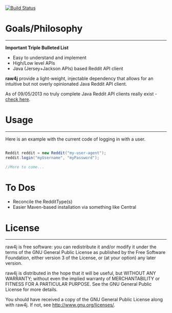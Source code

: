 [![Build Status](https://travis-ci.org/corydissinger/raw4j.png)](https://travis-ci.org/corydissinger/raw4j)
# Goals/Philosophy
______________
**Important Triple Bulleted List**

- Easy to understand and implement
- High/Low level APIs
- Java (Jersey+Jackson APIs) based Reddit API client

**raw4j** provide a light-weight, injectable dependency that allows for an intuitive but not overly opinionated Java Reddit API client. 

As of 09/05/2013 no truly complete Java Reddit API clients really exist - [check here](https://github.com/reddit/reddit/wiki/API-Wrappers).


# Usage
______________

Here is an example with the current code of logging in with a user.

```java

Reddit reddit = new Reddit("my-user-agent");
reddit.login("myUsername", "myPassword");

//More to come...

```

# To Dos
- Reconcile the RedditType(s)
- Easier Maven-based installation via something like Central



# License
______________
raw4j is free software: you can redistribute it and/or modify
it under the terms of the GNU General Public License as published by
the Free Software Foundation, either version 3 of the License, or
(at your option) any later version.

raw4j is distributed in the hope that it will be useful,
but WITHOUT ANY WARRANTY; without even the implied warranty of
MERCHANTABILITY or FITNESS FOR A PARTICULAR PURPOSE.  See the
GNU General Public License for more details.

You should have received a copy of the GNU General Public License
along with raw4j.  If not, see <http://www.gnu.org/licenses/>.



